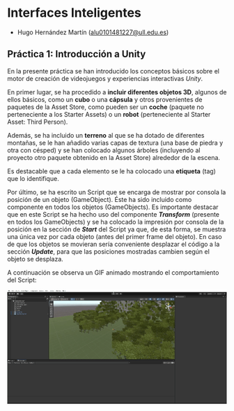 # Interfaces Inteligentes

- Hugo Hernández Martín (alu0101481227@ull.edu.es)

## Práctica 1: Introducción a Unity

En la presente práctica se han introducido los conceptos básicos sobre el motor de creación de videojuegos y experiencias interactivas *Unity*.

En primer lugar, se ha procedido a **incluir diferentes objetos 3D**, algunos de ellos básicos, como un **cubo** o una **cápsula** y otros provenientes de paquetes de la Asset Store, como pueden ser un **coche** (paquete no perteneciente a los Starter Assets) o un **robot** (perteneciente al Starter Asset: Third Person).

Además, se ha incluido un **terreno** al que se ha dotado de diferentes montañas, se le han añadido varias capas de textura (una base de piedra y otra con césped) y se han colocado algunos árboles (incluyendo al proyecto otro paquete obtenido en la Asset Store) alrededor de la escena.

Es destacable que a cada elemento se le ha colocado una **etiqueta** (tag) que lo identifique.

Por último, se ha escrito un Script que se encarga de mostrar por consola la posición de un objeto (GameObject). Éste ha sido incluido como componente en todos los objetos (GameObjects). Es importante destacar que en este Script se ha hecho uso del componente ***Transform*** (presente en todos los GameObjects) y se ha colocado la impresión por consola de la posición en la sección de ***Start*** del Script ya que, de esta forma, se muestra una única vez por cada objeto (antes del primer frame del objeto). En caso de que los objetos se movieran sería conveniente desplazar el código a la sección ***Update***, para que las posiciones mostradas cambien según el objeto se desplaza.

A continuación se observa un GIF animado mostrando el comportamiento del Script:

![Gif animado mostrando el comportamiento del Script](./docs/p01_II.gif)

